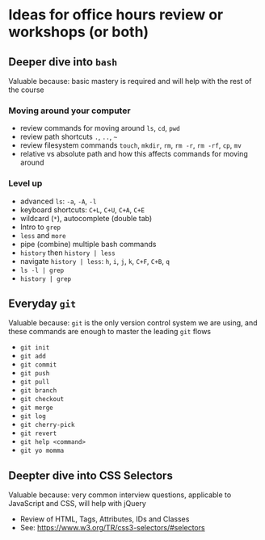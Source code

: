# Ideas for office hours review or workshops (or both)

## Deeper dive into `bash`
Valuable because: basic mastery is required and will help with the rest of the course
### Moving around your computer
* review commands for moving around `ls`, `cd`, `pwd`
* review path shortcuts `.`, `..`, `~`
* review filesystem commands `touch`, `mkdir`, `rm`, `rm -r`, `rm -rf`, `cp`, `mv`
* relative vs absolute path and how this affects commands for moving around

### Level up
* advanced `ls`: `-a`, `-A`, `-l`
* keyboard shortcuts: `C+L`, `C+U`, `C+A`, `C+E`
* wildcard (`*`), autocomplete (double tab)
* Intro to `grep`
* `less` and `more`
* pipe (combine) multiple bash commands
* `history` then `history | less`
* navigate `history | less`: `h`, `i`, `j`, `k`, `C+F`, `C+B`, `q`
* `ls -l | grep`
* `history | grep`

## Everyday `git`
Valuable because: `git` is the only version control system we are using, and these commands are
enough to master the leading `git` flows
* `git init`
* `git add`
* `git commit`
* `git push`
* `git pull`
* `git branch`
* `git checkout`
* `git merge`
* `git log`
* `git cherry-pick`
* `git revert`
* `git help <command>`
* `git yo momma`

## Deepter dive into CSS Selectors
Valuable because: very common interview questions, applicable to JavaScript and CSS, will help with jQuery
* Review of HTML, Tags, Attributes, IDs and Classes
* See: https://www.w3.org/TR/css3-selectors/#selectors
